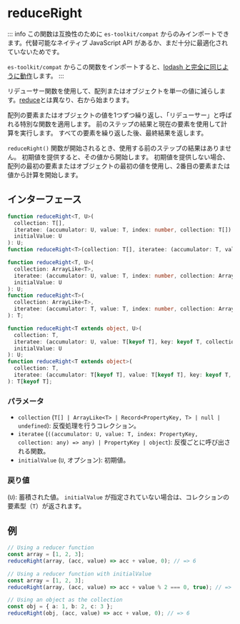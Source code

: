 # reduceRight

::: info
この関数は互換性のために `es-toolkit/compat` からのみインポートできます。代替可能なネイティブ JavaScript API があるか、まだ十分に最適化されていないためです。

`es-toolkit/compat` からこの関数をインポートすると、[lodash と完全に同じように動作](../../../compatibility.md)します。
:::

リデューサー関数を使用して、配列またはオブジェクトを単一の値に減らします。[reduce](./reduce.md)とは異なり、右から始まります。

配列の要素またはオブジェクトの値を1つずつ繰り返し、「リデューサー」と呼ばれる特別な関数を適用します。
前のステップの結果と現在の要素を使用して計算を実行します。
すべての要素を繰り返した後、最終結果を返します。

`reduceRight()` 関数が開始されるとき、使用する前のステップの結果はありません。
初期値を提供すると、その値から開始します。
初期値を提供しない場合、配列の最初の要素またはオブジェクトの最初の値を使用し、2番目の要素または値から計算を開始します。

## インターフェース

```typescript
function reduceRight<T, U>(
  collection: T[],
  iteratee: (accumulator: U, value: T, index: number, collection: T[]) => U,
  initialValue: U
): U;
function reduceRight<T>(collection: T[], iteratee: (accumulator: T, value: T, index: number, collection: T[]) => T): T;

function reduceRight<T, U>(
  collection: ArrayLike<T>,
  iteratee: (accumulator: U, value: T, index: number, collection: ArrayLike<T>) => U,
  initialValue: U
): U;
function reduceRight<T>(
  collection: ArrayLike<T>,
  iteratee: (accumulator: T, value: T, index: number, collection: ArrayLike<T>) => T
): T;

function reduceRight<T extends object, U>(
  collection: T,
  iteratee: (accumulator: U, value: T[keyof T], key: keyof T, collection: T) => U,
  initialValue: U
): U;
function reduceRight<T extends object>(
  collection: T,
  iteratee: (accumulator: T[keyof T], value: T[keyof T], key: keyof T, collection: T) => T[keyof T]
): T[keyof T];
```

### パラメータ

- `collection` (`T[] | ArrayLike<T> | Record<PropertyKey, T> | null | undefined`): 反復処理を行うコレクション。
- `iteratee` (`((accumulator: U, value: T, index: PropertyKey, collection: any) => any) | PropertyKey | object`): 反復ごとに呼び出される関数。
- `initialValue` (`U`, オプション): 初期値。

### 戻り値

(`U`): 蓄積された値。 `initialValue` が指定されていない場合は、コレクションの要素型（`T`）が返されます。

## 例

```typescript
// Using a reducer function
const array = [1, 2, 3];
reduceRight(array, (acc, value) => acc + value, 0); // => 6

// Using a reducer function with initialValue
const array = [1, 2, 3];
reduceRight(array, (acc, value) => acc + value % 2 === 0, true); // => false

// Using an object as the collection
const obj = { a: 1, b: 2, c: 3 };
reduceRight(obj, (acc, value) => acc + value, 0); // => 6
```
